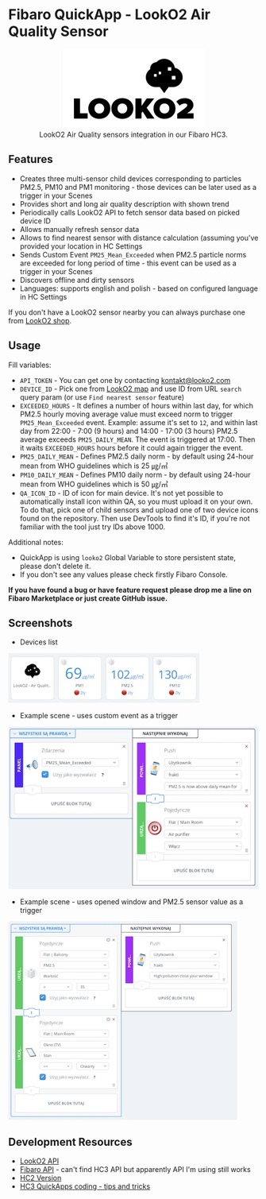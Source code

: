# Fibaro QuickApp - LookO2 Air Quality Sensor
<center>
<img src="./looko2-logo.png" /><br/>
LookO2 Air Quality sensors integration in our Fibaro HC3.
</center>

## Features

- Creates three multi-sensor child devices corresponding to particles PM2.5, PM10 and PM1 monitoring - those devices can be later used as a trigger in your Scenes
- Provides short and long air quality description with shown trend
- Periodically calls LookO2 API to fetch sensor data based on picked device ID
- Allows manually refresh sensor data
- Allows to find nearest sensor with distance calculation (assuming you've provided your location in HC Settings
- Sends Custom Event `PM25_Mean_Exceeded` when PM2.5 particle norms are exceeded for long period of time - this event can be used as a trigger in your Scenes
- Discovers offline and dirty sensors
- Languages: supports english and polish - based on configured language in HC Settings

If you don't have a LookO2 sensor nearby you can always purchase one from [LookO2 shop](https://sklep.looko2.com).

## Usage

Fill variables:

- `API_TOKEN` - You can get one by contacting kontakt@looko2.com
- `DEVICE_ID` - Pick one from [LookO2 map](https://www.looko2.com/heatmap.php) and use ID from URL `search` query param (or use `Find nearest sensor` feature)
- `EXCEEDED_HOURS` - It defines a number of hours within last day, for which PM2.5 hourly moving average value must exceed norm to trigger `PM25_Mean_Exceeded` event. Example: assume it's set to `12`, and within last day from 22:00 - 7:00 (9 hours) and 14:00 - 17:00 (3 hours) PM2.5 average exceeds `PM25_DAILY_MEAN`. The event is triggered at 17:00. Then it waits `EXCEEDED_HOURS` hours before it could again trigger the event.
- `PM25_DAILY_MEAN` - Defines PM2.5 daily norm - by default using 24-hour mean from WHO guidelines which is 25 ㎍/㎥
- `PM10_DAILY_MEAN` - Defines PM10 daily norm - by default using 24-hour mean from WHO guidelines which is 50 ㎍/㎥
- `QA_ICON_ID` - ID of icon for main device. It's not yet possible to automatically install icon within QA, so you must upload it on your own. To do that, pick one of child sensors and upload one of two device icons found on the repository. Then use DevTools to find it's ID, if you're not familiar with the tool just try IDs above 1000.

Additional notes:
- QuickApp is using `looko2` Global Variable to store persistent state, please don't delete it.
- If you don't see any values please check firstly Fibaro Console.

**If you have found a bug or have feature request please drop me a line on Fibaro Marketplace or just create GitHub issue.**

## Screenshots

- Devices list
<img src="examples/devices.jpg" />

- Example scene - uses custom event as a trigger
<img src="examples/scene-example-1.jpg" />

- Example scene - uses opened window and PM2.5 sensor value as a trigger
<img src="examples/scene-example-2.jpg" />

## Development Resources
- [LookO2 API](https://looko2web.nazwa.pl/aktualnosci/api/)
- [Fibaro API](https://manuals.fibaro.com/knowledge-base-browse/rest-api/) - can't find HC3 API but apparently API I'm using still works
- [HC2 Version](https://marketplace.fibaro.com/items/looko2-air-quality-sensor)
- [HC3 QuickApps coding - tips and tricks](https://forum.fibaro.com/topic/49113-hc3-quickapps-coding-tips-and-tricks/)
